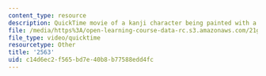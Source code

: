 ```yaml
---
content_type: resource
description: QuickTime movie of a kanji character being painted with a brush.
file: /media/https%3A/open-learning-course-data-rc.s3.amazonaws.com/21g-504-japanese-iv-spring-2009/c14d6ec2f565bd7e40b8b77588edd4fc_2563.mov
file_type: video/quicktime
resourcetype: Other
title: '2563'
uid: c14d6ec2-f565-bd7e-40b8-b77588edd4fc
---
```

